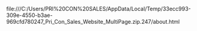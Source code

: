 file:///C:/Users/PRI%20CON%20SALES/AppData/Local/Temp/33ecc993-309e-4550-b3ae-969cfd780247_Pri_Con_Sales_Website_MultiPage.zip.247/about.html
